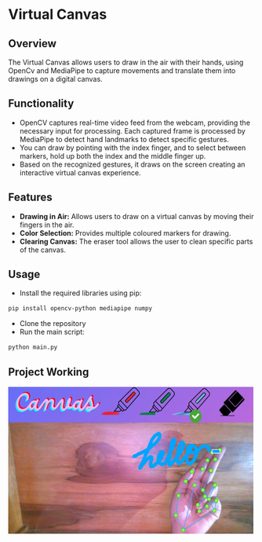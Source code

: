 # Virtual Canvas
## Overview
The Virtual Canvas allows users to draw in the air with their hands, using OpenCv and MediaPipe to capture movements and translate them into drawings on a digital canvas.

## Functionality
 
- OpenCV captures real-time video feed from the webcam, providing the necessary input for processing. Each captured frame is processed by MediaPipe to detect hand landmarks to detect specific gestures. 
- You can draw by pointing with the index finger, and to select between markers, hold up both the index and the middle finger up.
- Based on the recognized gestures, it draws on the screen creating an interactive virtual canvas experience.

## Features

- **Drawing in Air:** Allows users to draw on a virtual canvas by moving their fingers in the air.
- **Color Selection:** Provides multiple coloured markers for drawing.
- **Clearing Canvas:** The eraser tool allows the user to clean specific parts of the canvas.

## Usage
- Install the required libraries using pip:
```bash
pip install opencv-python mediapipe numpy
```
- Clone the repository
- Run the main script:
```bash
python main.py
  ```
## Project Working

<img src="paint.jpg" width="500" height="300">
